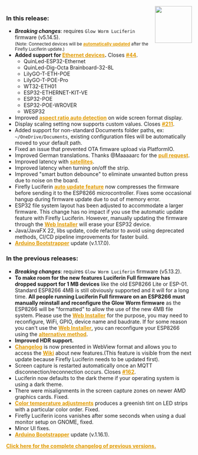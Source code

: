 <style>
.footer {
  display: none;
}
.px-3 {
  padding-right: 30px !important;
  padding-left: 10px !important;
}
.my-5 {
  margin-top: 10px !important;
  margin-bottom: 10px !important;
}
strong {
  font-weight: bold;
}
a {
  font-weight: bold;
  color: #E19A00FF;
}
</style>
<img align="right" width="100" height="100" src="https://raw.githubusercontent.com/sblantipodi/firefly_luciferin/master/data/img/luciferin_logo.png">

### In this release:

- ***Breaking changes***: requires `Glow Worm Luciferin` firmware (v5.14.5).  
<small>(Note: Connected devices will be [automatically updated](https://github.com/sblantipodi/firefly_luciferin/wiki/Luciferin-update-management) after the Firefly Luciferin update.)</small>
- **Added support
  for [Ethernet devices](https://github.com/sblantipodi/firefly_luciferin/wiki/Compatible-Hardware#ethernet-devices).**
  Closes [#44](https://github.com/sblantipodi/glow_worm_luciferin/issues/44).
  - QuinLed-ESP32-Ethernet
  - QuinLed-Dig-Octa Brainboard-32-8L
  - LilyGO-T-ETH-POE
  - LilyGO-T-POE-Pro
  - WT32-ETH01
  - ESP32-ETHERNET-KIT-VE
  - ESP32-POE
  - ESP32-POE-WROVER
  - WESP32
- Improved [aspect ratio auto detection](https://github.com/sblantipodi/firefly_luciferin/wiki/Aspect-ratio) on wide
  screen format display.
- Display scaling setting now supports custom values.
  Closes [#211](https://github.com/sblantipodi/firefly_luciferin/issues/211).
- Added support for non-standard Documents folder paths, ex: `~/OneDrive/Documents`, existing configuration files will
  be automatically moved to your default path.
- Fixed an issue that prevented OTA fimware upload via PlatformIO.
- Improved German translations. Thanks @Maaaaarc for
  the [pull request](https://github.com/sblantipodi/firefly_luciferin/pull/210).
- Improved latency
  with [satellites](https://github.com/sblantipodi/firefly_luciferin/wiki/Surround-lighting-with-satellites).
- Improved latency when turning on/off the strip.
- Improved "smart button debounce" to eliminate unwanted button press due to noise on the board.
- Firefly
  Luciferin [auto update feature](https://github.com/sblantipodi/firefly_luciferin/wiki/Luciferin-update-management) now
  compresses the firmware before sending it to the ESP8266 microcontroller. Fixes some occasional hangup during firmware
  update due to out of memory error.
- ESP32 file system layout has been adjusted to accommodate a larger firmware. This change has no impact if you use the
  automatic update feature with Firefly Luciferin. However, manually updating the firmware through
  the [Web Installer](https://sblantipodi.github.io/glow_worm_luciferin/) will erase your ESP32 device.
- Java/JavaFX 22, libs update, code refactor to avoid using deprecated methods, CI/CD pipeline improvements for faster
  build.
- [Arduino Bootstrapper](https://github.com/sblantipodi/arduino_bootstrapper/releases) update (v.1.17.0).

### In the previous releases:

- ***Breaking changes***: requires `Glow Worm Luciferin` firmware (v5.13.2).
- **To make room for the new features Luciferin Full firmware has dropped support for 1 MB devices** like the old
  ESP8266 Lite or ESP-01. Standard ESP8266 4MB is still obviously supported and it will for a long time.
  **All people running Luciferin Full firmware on an ESP8266 must manually reinstall and reconfigure the Glow Worm
  firmware** as the ESP8266 will be "formatted" to allow the use of the new 4MB file system. Please use
  the [Web Installer](https://sblantipodi.github.io/glow_worm_luciferin/) for the purpose, you may need to reconfigure,
  WiFi, GPIO, device name and baudrate. If for some reason you can't use
  the [Web Installer](https://sblantipodi.github.io/glow_worm_luciferin/), you can reconfigure your ESP8266 using
  the [alternative method](https://github.com/sblantipodi/firefly_luciferin/wiki/WiFi-and-MQTT-configuration-using-the-Luciferin-Access-Point).
- **Improved HDR support.**
- [Changelog](https://github.com/sblantipodi/firefly_luciferin/wiki/Luciferin-update-management) is now presented in
  WebView format and allows you to access the [Wiki](https://github.com/sblantipodi/firefly_luciferin/wiki) about new
  features.(This feature is visible from the next update because Firefly Luciferin needs to be updated first).
- Screen capture is restarted automatically once an MQTT disconnection/reconnection occurs.
  Closes [#162](https://github.com/sblantipodi/firefly_luciferin/issues/162).
- Luciferin now defaults to the dark theme if your operating system is using a dark theme.
- There were misalignments in the screen capture zones on newer AMD graphics cards. Fixed.
- [Color temperature adjustments](https://github.com/sblantipodi/firefly_luciferin/wiki/Color-Temperature-and-White-Balance)
  produces a greenish tint on LED strips with a particular color order. Fixed.
- Firefly Luciferin icons vanishes after some seconds when using a dual monitor setup on GNOME, fixed.
- Minor UI fixes.
- [Arduino Bootstrapper](https://github.com/sblantipodi/arduino_bootstrapper/releases) update (v.1.16.1).

[Click here for the complete changelog of previous versions.](https://github.com/sblantipodi/firefly_luciferin/releases)
